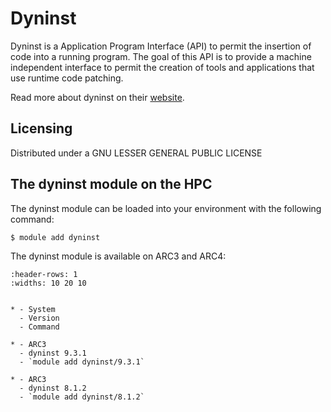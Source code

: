 # Dyninst

Dyninst is a Application Program Interface (API) to permit the insertion of code into a running program. The goal of this API is to provide a machine independent interface to permit the creation of tools and applications that use runtime code patching.

Read more about dyninst on their [website](https://github.com/dyninst/dyninst).



## Licensing 

Distributed under a GNU LESSER GENERAL PUBLIC LICENSE



## The dyninst module on the HPC

The dyninst module can be loaded into your environment with the following command:

```bash
$ module add dyninst
```

The dyninst module is available on ARC3 and ARC4:

```{list-table}
:header-rows: 1
:widths: 10 20 10


* - System
  - Version
  - Command

* - ARC3
  - dyninst 9.3.1
  - `module add dyninst/9.3.1`

* - ARC3
  - dyninst 8.1.2
  - `module add dyninst/8.1.2`

```
